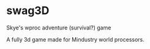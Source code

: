 # swag3D

Skye's wproc adventure (survival?) game

A fully 3d game made for Mindustry world processors.